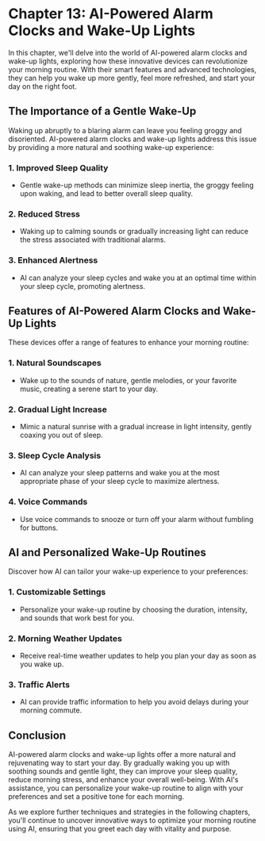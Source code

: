 Chapter 13: AI-Powered Alarm Clocks and Wake-Up Lights
======================================================

In this chapter, we'll delve into the world of AI-powered alarm clocks and wake-up lights, exploring how these innovative devices can revolutionize your morning routine. With their smart features and advanced technologies, they can help you wake up more gently, feel more refreshed, and start your day on the right foot.

**The Importance of a Gentle Wake-Up**
--------------------------------------

Waking up abruptly to a blaring alarm can leave you feeling groggy and disoriented. AI-powered alarm clocks and wake-up lights address this issue by providing a more natural and soothing wake-up experience:

### **1. Improved Sleep Quality**

* Gentle wake-up methods can minimize sleep inertia, the groggy feeling upon waking, and lead to better overall sleep quality.

### **2. Reduced Stress**

* Waking up to calming sounds or gradually increasing light can reduce the stress associated with traditional alarms.

### **3. Enhanced Alertness**

* AI can analyze your sleep cycles and wake you at an optimal time within your sleep cycle, promoting alertness.

**Features of AI-Powered Alarm Clocks and Wake-Up Lights**
----------------------------------------------------------

These devices offer a range of features to enhance your morning routine:

### **1. Natural Soundscapes**

* Wake up to the sounds of nature, gentle melodies, or your favorite music, creating a serene start to your day.

### **2. Gradual Light Increase**

* Mimic a natural sunrise with a gradual increase in light intensity, gently coaxing you out of sleep.

### **3. Sleep Cycle Analysis**

* AI can analyze your sleep patterns and wake you at the most appropriate phase of your sleep cycle to maximize alertness.

### **4. Voice Commands**

* Use voice commands to snooze or turn off your alarm without fumbling for buttons.

**AI and Personalized Wake-Up Routines**
----------------------------------------

Discover how AI can tailor your wake-up experience to your preferences:

### **1. Customizable Settings**

* Personalize your wake-up routine by choosing the duration, intensity, and sounds that work best for you.

### **2. Morning Weather Updates**

* Receive real-time weather updates to help you plan your day as soon as you wake up.

### **3. Traffic Alerts**

* AI can provide traffic information to help you avoid delays during your morning commute.

**Conclusion**
--------------

AI-powered alarm clocks and wake-up lights offer a more natural and rejuvenating way to start your day. By gradually waking you up with soothing sounds and gentle light, they can improve your sleep quality, reduce morning stress, and enhance your overall well-being. With AI's assistance, you can personalize your wake-up routine to align with your preferences and set a positive tone for each morning.

As we explore further techniques and strategies in the following chapters, you'll continue to uncover innovative ways to optimize your morning routine using AI, ensuring that you greet each day with vitality and purpose.
